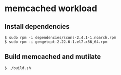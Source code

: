 # memcached workload

## Install dependencies

```
$ sudo rpm -i dependencies/scons-2.4.1-1.noarch.rpm
$ sudo rpm -i gengetopt-2.22.6-1.el7.x86_64.rpm
```

## Build memcached and mutilate

```
$ ./build.sh
```
